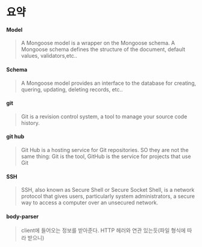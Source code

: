 # 요약 

#### Model
> A Mongoose model is a wrapper on the Mongoose schema.
> A Mongoose schema defines the structure of the document, default values, validators,etc..
#### Schema
> A Mongoose model provides an interface to the database for creating, quering, updating, deleting records, etc..
#### git 
> Git is a revision control system, a tool to manage your source code history.

#### git hub 
> Git Hub is a hosting service for Git repositories.
> SO they are not the same thing: Git is the tool, GitHub is the service for projects that use Git

#### SSH
> SSH, also known as Secure Shell or Secure Socket Shell, is a network protocol that gives users, particularly system administrators, a secure way to access a computer over an unsecured network.

#### body-parser 
> client에 들어오는 정보를 받아준다. 
> HTTP 헤러와 연관 있는듯(파일 형식에 따라 받으니)